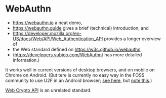  # WebAuthn
 
* https://webauthn.io a neat demo, 
* https://webauthn.guide gives a brief (technical) introduction, and
* https://developer.mozilla.org/en-US/docs/Web/API/Web_Authentication_API provides a longer overview
 of 
* the Web standard defined on
 https://w3c.github.io/webauthn.
* (https://developers.yubico.com/WebAuthn/ has more detailed information.)
 
It works well in current versions of desktop browsers, and on mobile on Chrome on Android. (But tere is currently no easy way in the FOSS community to use U2F in an Android browser; [see here](https://github.com/brave/brave-browser/issues/7756), but 
 [note this](https://github.com/nextcloud/android/pull/4286).)
 
[Web Crypto API](https://developer.mozilla.org/en-US/docs/Web/API/Web_Crypto_API) is an unrelated standard.
